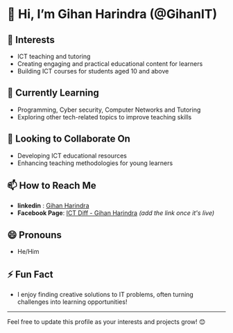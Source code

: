 # 👋 Hi, I’m Gihan Harindra (@GihanIT)

## 👀 Interests
- ICT teaching and tutoring  
- Creating engaging and practical educational content for learners  
- Building ICT courses for students aged 10 and above  

## 🌱 Currently Learning  
- Programming, Cyber security, Computer Networks and Tutoring
- Exploring other tech-related topics to improve teaching skills  

## 💞️ Looking to Collaborate On  
- Developing ICT educational resources  
- Enhancing teaching methodologies for young learners  

## 📫 How to Reach Me  
- **linkedin** : [Gihan Harindra](#)
- **Facebook Page**: [ICT Diff - Gihan Harindra](#) *(add the link once it's live)*  

## 😄 Pronouns  
- He/Him  

## ⚡ Fun Fact  
- I enjoy finding creative solutions to IT problems, often turning challenges into learning opportunities!

---

Feel free to update this profile as your interests and projects grow! 😊

